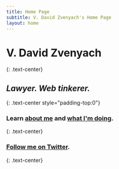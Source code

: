```yaml
---
title: Home Page
subtitle: V. David Zvenyach's Home Page
layout: home
---
```


# V. David Zvenyach
{: .text-center}

## _Lawyer. Web tinkerer._
{: .text-center style="padding-top:0"}

### Learn [about me](pages/about.html) and [what I'm doing](pages/projects.html).
{: .text-center}

### [Follow me on Twitter](http://twitter.com/vdavez).
{: .text-center}